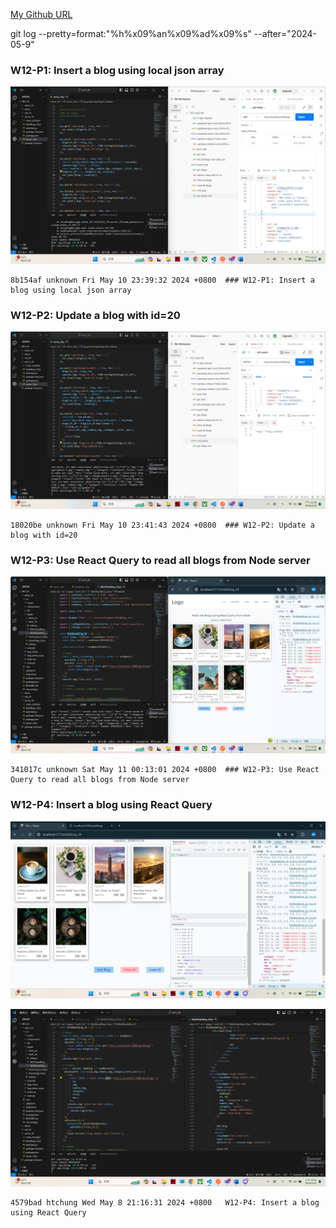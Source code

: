 [My Github URL](https://github.com/209410124/1122-wp2-2N-24.git)

git log --pretty=format:"%h%x09%an%x09%ad%x09%s" --after="2024-05-9"

### W12-P1: Insert a blog using local json array
 
![](w12-p1-1.png)
 
 
```
8b154af unknown Fri May 10 23:39:32 2024 +0800  ### W12-P1: Insert a blog using local json array
```

### W12-P2: Update a blog with id=20
 
![](w12-p2.png)
 
```
18020be unknown Fri May 10 23:41:43 2024 +0800  ### W12-P2: Update a blog with id=20
```

### W12-P3: Use React Query to read all blogs from Node server
 
![](w12-p3.png)
 
```
341017c unknown Sat May 11 00:13:01 2024 +0800  ### W12-P3: Use React Query to read all blogs from Node server
```

### W12-P4: Insert a blog using React Query
 
![](w12-p4-1.png)
 
![](w12-p4-2.png)
 
```
4579bad htchung Wed May 8 21:16:31 2024 +0800   W12-P4: Insert a blog using React Query
```